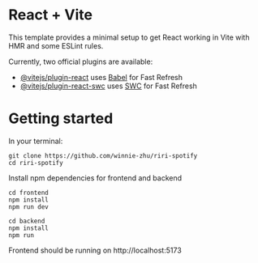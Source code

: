 # React + Vite

This template provides a minimal setup to get React working in Vite with HMR and some ESLint rules.

Currently, two official plugins are available:

- [@vitejs/plugin-react](https://github.com/vitejs/vite-plugin-react/blob/main/packages/plugin-react/README.md) uses [Babel](https://babeljs.io/) for Fast Refresh
- [@vitejs/plugin-react-swc](https://github.com/vitejs/vite-plugin-react-swc) uses [SWC](https://swc.rs/) for Fast Refresh


# Getting started
In your terminal:
``````
git clone https://github.com/winnie-zhu/riri-spotify
cd riri-spotify
``````
Install npm dependencies for frontend and backend
``````
cd frontend
npm install
npm run dev
``````
``````
cd backend
npm install
npm run
``````
Frontend should be running on http://localhost:5173